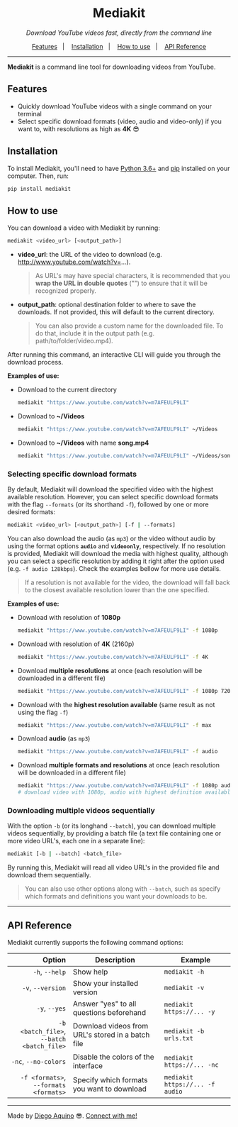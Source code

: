 <h1 align="center">
  Mediakit
</h1>

<p align="center">
  <i>Download YouTube videos fast, directly from the command line</i>
</p>

<p align="center">
  <a href="#features">Features</a>&nbsp;&nbsp;&nbsp;|&nbsp;&nbsp;&nbsp;
  <a href="#installation">Installation</a>&nbsp;&nbsp;&nbsp;|&nbsp;&nbsp;&nbsp;
  <a href="#how-to-use">How to use</a>&nbsp;&nbsp;&nbsp;|&nbsp;&nbsp;&nbsp;
  <a href="#api-reference">API Reference</a>
</p>

---

**Mediakit** is a command line tool for downloading videos from YouTube.

## Features

- Quickly download YouTube videos with a single command on your terminal
- Select specific download formats (video, audio and video-only) if you want to, with resolutions as high as **4K** :sunglasses:

## Installation

To install Mediakit, you'll need to have [Python 3.6+](https://www.python.org/downloads/) and [pip](https://pip.pypa.io/en/stable/installing/) installed on your computer. Then, run:

```bash
pip install mediakit
```

## How to use

You can download a video with Mediakit by running:

```bash
mediakit <video_url> [<output_path>]
```

- **video_url**: the URL of the video to download (e.g. http://www.youtube.com/watch?v=...).

    > As URL's may have special characters, it is recommended that you **wrap the URL in double quotes** ("") to ensure that it will be recognized properly.

- **output_path**: optional destination folder to where to save the downloads. If not provided, this will default to the current directory.

    > You can also provide a custom name for the downloaded file. To do that, include it in the output path (e.g. path/to/folder/video.mp4).

After running this command, an interactive CLI will guide you through the download process.

**Examples of use:**
  - Download to the current directory
    ```bash
    mediakit "https://www.youtube.com/watch?v=m7AFEULF9LI"
    ```

  - Download to **~/Videos**
    ```bash
    mediakit "https://www.youtube.com/watch?v=m7AFEULF9LI" ~/Videos
    ```

  - Download to **~/Videos** with name **song.mp4**
    ```bash
    mediakit "https://www.youtube.com/watch?v=m7AFEULF9LI" ~/Videos/song.mp4
    ```

### Selecting specific download formats

By default, Mediakit will download the specified video with the highest available resolution. However, you can select specific download formats with the flag `--formats` (or its shorthand `-f`), followed by one or more desired formats:

```bash
mediakit <video_url> [<output_path>] [-f | --formats]
```

You can also download the audio (as `mp3`) or the video without audio by using the format options **`audio`** and **`videoonly`**, respectively. If no resolution is provided, Mediakit will download the media with highest quality, although you can select a specific resolution by adding it right after the option used (e.g. `-f audio 128kbps`). Check the examples bellow for more use details.

> If a resolution is not available for the video, the download will fall back to the closest available resolution lower than the one specified.

**Examples of use:**
- Download with resolution of **1080p**
  ```bash
  mediakit "https://www.youtube.com/watch?v=m7AFEULF9LI" -f 1080p
  ```

- Download with resolution of **4K** (2160p)
  ```bash
  mediakit "https://www.youtube.com/watch?v=m7AFEULF9LI" -f 4K
  ```

- Download **multiple resolutions** at once (each resolution will be downloaded in a different file)
  ```bash
  mediakit "https://www.youtube.com/watch?v=m7AFEULF9LI" -f 1080p 720p
  ```

- Download with the **highest resolution available** (same result as not using the flag `-f`)
  ```bash
  mediakit "https://www.youtube.com/watch?v=m7AFEULF9LI" -f max
  ```

- Download **audio** (as `mp3`)
  ```bash
  mediakit "https://www.youtube.com/watch?v=m7AFEULF9LI" -f audio
  ```

- Download **multiple formats and resolutions** at once (each resolution will be downloaded in a different file)
  ```bash
  mediakit "https://www.youtube.com/watch?v=m7AFEULF9LI" -f 1080p audio videoonly 720p
  # download video with 1080p, audio with highest definition available and video-only (without audio) with 720p
  ```

### Downloading multiple videos sequentially

With the option `-b` (or its longhand `--batch`), you can download multiple videos sequentially, by providing a batch file (a text file containing one or more video URL's, each one in a separate line):

```bash
mediakit [-b | --batch] <batch_file>
```

By running this, Mediakit will read all video URL's in the provided file and download them sequentially.

> You can also use other options along with `--batch`, such as specify which formats and definitions you want your downloads to be.

---

## API Reference

Mediakit currently supports the following command options:

| Option | Description | Example |
|-:|-|-|
| `-h`, `--help` | Show help | `mediakit -h` |
| `-v`, `--version` | Show your installed version | `mediakit -v` |
| `-y`, `--yes` | Answer "yes" to all questions beforehand | `mediakit https://... -y` |
| `-b <batch_file>`, <br /> `--batch <batch_file>` | Download videos from URL's stored in a batch file | `mediakit -b urls.txt` |
| `-nc`, `--no-colors` | Disable the colors of the interface | `mediakit https://... -nc` |
| `-f <formats>`, <br /> `--formats <formats>` | Specify which formats you want to download | `mediakit https://... -f audio` |

---

Made by [Diego Aquino](https://github.com/diego-aquino/) :sunglasses:. [Connect with me!](https://www.linkedin.com/in/diego-aquino)
